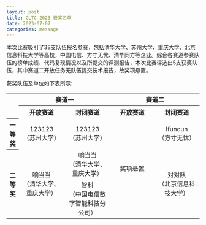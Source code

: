 ```yaml
---
layout: post
title: CLTC 2023 获奖名单
date: 2023-07-07
categories: message
---
```


本次比赛吸引了38支队伍报名参赛，包括清华大学、苏州大学、重庆大学、北京信息科技大学等高校，中国电信、方寸无忧、清华同方等企业。综合各赛道参赛队伍的榜单成绩、代码复现情况以及所提交的评测报告，本次比赛评选出5支获奖队伍，其中赛道二开放任务无队伍提交技术报告，故奖项悬置。

获奖队伍及单位如下表所示: 

<table style="text-align: center;">
  <style>
    table {
      width: 100%; /* 设置表格宽度为100% */
    }

    th,
    td {
      padding: 5px; /* 设置单元格内边距 */
      border: 1px solid black; /* 设置单元格边框样式 */
      white-space: pre-wrap; /* 允许内容换行 */
    }

    /* 设置每列的宽度 */
    th:nth-child(2),
    th:nth-child(3),
    th:nth-child(4),
    th:nth-child(5),
    td:nth-child(2),
    td:nth-child(3),
    td:nth-child(4),
    td:nth-child(5) {
      width: 25%; /* 设置每列宽度为25% */
    }
  </style>
  <tr>
    <th rowspan="2"> </th>
    <th colspan="2">赛道一</th>
    <th colspan="2">赛道二</th>
  </tr>
  <tr>
    <th> 开放赛道 </th>
    <th> 封闭赛道 </th>
    <th> 开放赛道 </th>
    <th> 封闭赛道 </th>
  </tr>
  <tr>
    <th> 一等奖 </th>
    <td> 123123<br>（苏州大学）</td>
    <td> 123123<br>（苏州大学）</td>
    <td rowspan="3"> 奖项悬置 </td>
    <td> Ifuncun<br>（方寸无忧）</td>
  </tr>
  <tr>
    <th rowspan="2"> 二等奖 </th>
    <td rowspan="2"> 响当当<br>（清华大学、重庆大学）</td>
    <td> 响当当<br>（清华大学、重庆大学）</td>
    <td rowspan="2"> 对对队<br>（北京信息科技大学）</td>
  </tr>
  <tr>
    <td> 智科<br>（中国电信数字智能科技分公司） </td>
  </tr>
</table>

